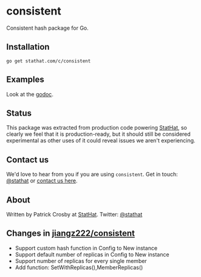 consistent
==========

Consistent hash package for Go.

Installation
------------

    go get stathat.com/c/consistent

Examples
--------

Look at the [godoc](http://godoc.org/stathat.com/c/consistent).

Status
------

This package was extracted from production code powering [StatHat](http://www.stathat.com),
so clearly we feel that it is production-ready, but it should still be considered
experimental as other uses of it could reveal issues we aren't experiencing.

Contact us
----------

We'd love to hear from you if you are using `consistent`.
Get in touch:  [@stathat](http://twitter.com/stathat) or [contact us here](http://www.stathat.com/docs/contact).

About
-----

Written by Patrick Crosby at [StatHat](http://www.stathat.com).  Twitter:  [@stathat](http://twitter.com/stathat)

Changes in [jiangz222/consistent](https://github.com/jiangz222/consistent)
-----
- Support custom hash function in Config to New instance
- Support default number of replicas in Config to New instance
- Support number of replicas for every single member
- Add function: SetWithReplicas(),MemberReplicas()

 